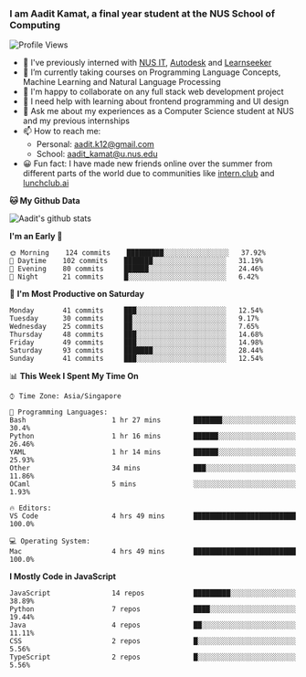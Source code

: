 ### I am Aadit Kamat, a final year student at the NUS School of Computing

![Profile Views](https://komarev.com/ghpvc/?username=aaditkamat)

- 🏢 I've previously interned with [NUS IT](https://nusit.nus.edu.sg/), [Autodesk](https://www.autodesk.com.sg/) and [Learnseeker](https://learnseeker.com/) 
- 🌱 I’m currently taking courses on Programming Language Concepts, Machine Learning and Natural Language Processing
- 👯 I'm happy to collaborate on any full stack web development project
- 🤔 I need help with learning about frontend programming and UI design
- 💬 Ask me about my experiences as a Computer Science student at NUS and my previous internships
- 📫 How to reach me: 
     - Personal: aadit.k12@gmail.com
     - School: aadit_kamat@u.nus.edu
- 😀 Fun fact: I have made new friends online over the summer from different parts of the world due to communities <t> like [intern.club](https://intern.club) and [lunchclub.ai](https://lunchclub.ai/)
     
**🐱 My Github Data**  
     
![Aadit's github stats](https://github-readme-stats.vercel.app/api?username=aaditkamat&count_private=true&show_icons=true)

<!--START_SECTION:waka-->
**I'm an Early 🐤** 

```text
🌞 Morning    124 commits    █████████░░░░░░░░░░░░░░░░   37.92% 
🌆 Daytime    102 commits    ███████░░░░░░░░░░░░░░░░░░   31.19% 
🌃 Evening    80 commits     ██████░░░░░░░░░░░░░░░░░░░   24.46% 
🌙 Night      21 commits     █░░░░░░░░░░░░░░░░░░░░░░░░   6.42%

```
📅 **I'm Most Productive on Saturday** 

```text
Monday       41 commits     ███░░░░░░░░░░░░░░░░░░░░░░   12.54% 
Tuesday      30 commits     ██░░░░░░░░░░░░░░░░░░░░░░░   9.17% 
Wednesday    25 commits     ██░░░░░░░░░░░░░░░░░░░░░░░   7.65% 
Thursday     48 commits     ███░░░░░░░░░░░░░░░░░░░░░░   14.68% 
Friday       49 commits     ███░░░░░░░░░░░░░░░░░░░░░░   14.98% 
Saturday     93 commits     ███████░░░░░░░░░░░░░░░░░░   28.44% 
Sunday       41 commits     ███░░░░░░░░░░░░░░░░░░░░░░   12.54%

```


📊 **This Week I Spent My Time On** 

```text
⌚︎ Time Zone: Asia/Singapore

💬 Programming Languages: 
Bash                     1 hr 27 mins        ███████░░░░░░░░░░░░░░░░░░   30.4% 
Python                   1 hr 16 mins        ██████░░░░░░░░░░░░░░░░░░░   26.46% 
YAML                     1 hr 14 mins        ██████░░░░░░░░░░░░░░░░░░░   25.93% 
Other                    34 mins             ███░░░░░░░░░░░░░░░░░░░░░░   11.86% 
OCaml                    5 mins              ░░░░░░░░░░░░░░░░░░░░░░░░░   1.93%

🔥 Editors: 
VS Code                  4 hrs 49 mins       █████████████████████████   100.0%

💻 Operating System: 
Mac                      4 hrs 49 mins       █████████████████████████   100.0%

```

**I Mostly Code in JavaScript** 

```text
JavaScript               14 repos            █████████░░░░░░░░░░░░░░░░   38.89% 
Python                   7 repos             ████░░░░░░░░░░░░░░░░░░░░░   19.44% 
Java                     4 repos             ██░░░░░░░░░░░░░░░░░░░░░░░   11.11% 
CSS                      2 repos             █░░░░░░░░░░░░░░░░░░░░░░░░   5.56% 
TypeScript               2 repos             █░░░░░░░░░░░░░░░░░░░░░░░░   5.56%

```



<!--END_SECTION:waka-->
